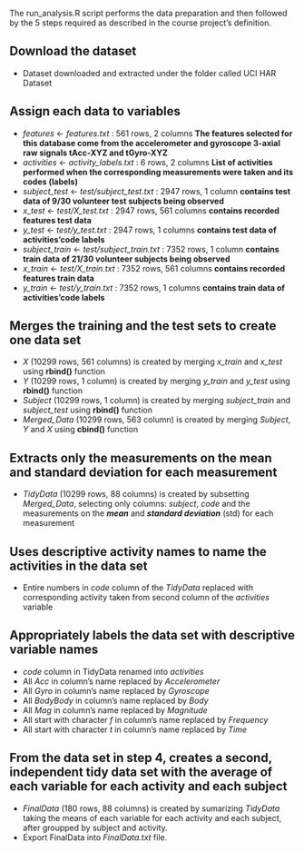 The run_analysis.R script performs the data preparation and then followed by the 5 steps required as described in the course project’s definition.

## Download the dataset
- Dataset downloaded and extracted under the folder called UCI HAR Dataset

## Assign each data to variables
- *features* <- *features.txt* : 561 rows, 2 columns
**The features selected for this database come from the accelerometer and gyroscope 3-axial raw signals tAcc-XYZ and tGyro-XYZ**
- *activities* <- *activity_labels.txt* : 6 rows, 2 columns
**List of activities performed when the corresponding measurements were taken and its codes (labels)**
- *subject_test* <- *test/subject_test.txt* : 2947 rows, 1 column
**contains test data of 9/30 volunteer test subjects being observed**
- *x_test* <- *test/X_test.txt* : 2947 rows, 561 columns
**contains recorded features test data**
- *y_test* <- *test/y_test.txt* : 2947 rows, 1 columns
**contains test data of activities’code labels**
- *subject_train* <- *test/subject_train.txt* : 7352 rows, 1 column
**contains train data of 21/30 volunteer subjects being observed**
- *x_train* <- *test/X_train.txt* : 7352 rows, 561 columns
**contains recorded features train data**
- *y_train* <- *test/y_train.txt* : 7352 rows, 1 columns
**contains train data of activities’code labels**

## Merges the training and the test sets to create one data set
- *X* (10299 rows, 561 columns) is created by merging *x_train* and *x_test* using **rbind()** function
- *Y* (10299 rows, 1 column) is created by merging *y_train* and *y_test* using **rbind()** function
- *Subject* (10299 rows, 1 column) is created by merging *subject_train* and *subject_test* using **rbind()** function
- *Merged_Data* (10299 rows, 563 column) is created by merging *Subject*, *Y* and *X* using **cbind()** function

## Extracts only the measurements on the mean and standard deviation for each measurement
- *TidyData* (10299 rows, 88 columns) is created by subsetting *Merged_Data*, selecting only columns: *subject*, *code* and the measurements on the ***mean*** and ***standard deviation*** (std) for each measurement

## Uses descriptive activity names to name the activities in the data set
- Entire numbers in *code* column of the *TidyData* replaced with corresponding activity taken from second column of the *activities* variable

## Appropriately labels the data set with descriptive variable names
- *code* column in TidyData renamed into *activities*
- All *Acc* in column’s name replaced by *Accelerometer*
- All *Gyro* in column’s name replaced by *Gyroscope*
- All *BodyBody* in column’s name replaced by *Body*
- All *Mag* in column’s name replaced by *Magnitude*
- All start with character *f* in column’s name replaced by *Frequency*
- All start with character *t* in column’s name replaced by *Time*

## From the data set in step 4, creates a second, independent tidy data set with the average of each variable for each activity and each subject
- *FinalData* (180 rows, 88 columns) is created by sumarizing *TidyData* taking the means of each variable for each activity and each subject, after groupped by subject and activity.
- Export FinalData into *FinalData.txt* file.
